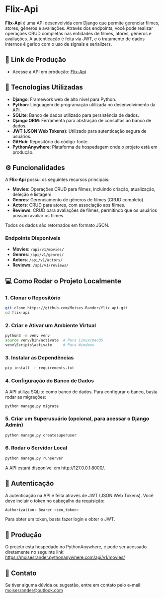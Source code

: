 # Flix-Api

**Flix-Api** é uma API desenvolvida com Django que permite gerenciar filmes, atores, gêneros e avaliações. Através dos endpoints, você pode realizar operações CRUD completas nas entidades de filmes, atores, gêneros e avaliações. A autenticação é feita via JWT, e o tratamento de dados internos é gerido com o uso de signals e serializers.

## 📌 Link de Produção

- Acesse a API em produção: [Flix-Api](https://moisesrander.pythonanywhere.com/api/v1/movies/)

## 🔧 Tecnologias Utilizadas

- **Django**: Framework web de alto nível para Python.
- **Python**: Linguagem de programação utilizada no desenvolvimento da API.
- **SQLite**: Banco de dados utilizado para persistência de dados.
- **Django ORM**: Ferramenta para abstração de consultas ao banco de dados.
- **JWT (JSON Web Tokens)**: Utilizado para autenticação segura de usuários.
- **GitHub**: Repositório do código-fonte.
- **PythonAnywhere**: Plataforma de hospedagem onde o projeto está em produção.

## ⚙️ Funcionalidades

A **Flix-Api** possui os seguintes recursos principais:

- **Movies**: Operações CRUD para filmes, incluindo criação, atualização, deleção e listagem.
- **Genres**: Gerenciamento de gêneros de filmes (CRUD completo).
- **Actors**: CRUD para atores, com associação aos filmes.
- **Reviews**: CRUD para avaliações de filmes, permitindo que os usuários possam avaliar os filmes.

Todos os dados são retornados em formato JSON.

### Endpoints Disponíveis

- **Movies**: `/api/v1/movies/`
- **Genres**: `/api/v1/genres/`
- **Actors**: `/api/v1/actors/`
- **Reviews**: `/api/v1/reviews/`

## 💻 Como Rodar o Projeto Localmente

### 1. Clonar o Repositório

```bash
git clone https://github.com/Moises-Rander/flix_api.git
cd flix-api
```
### 2.  Criar e Ativar um Ambiente Virtual

```bash
python3 -m venv venv
source venv/bin/activate  # Para Linux/macOS
venv\Scripts\activate     # Para Windows
```
### 3. Instalar as Dependências

```bash
pip install -r requirements.txt
```
### 4. Configuração do Banco de Dados

A API utiliza SQLite como banco de dados. Para configurar o banco, basta rodar as migrações:

```bash
python manage.py migrate
```
### 5. Criar um Superusuário (opcional, para acessar o Django Admin)

```bash
python manage.py createsuperuser
```
### 6. Rodar o Servidor Local

```bash
python manage.py runserver
```
A API estará disponível em http://127.0.0.1:8000/.

## 🔑 Autenticação
A autenticação na API é feita através de JWT (JSON Web Tokens). Você deve incluir o token no cabeçalho da requisição:

```bash
Authorization: Bearer <seu_token>
```
Para obter um token, basta fazer login e obter o JWT.

## 🚀 Produção
O projeto está hospedado no PythonAnywhere, e pode ser acessado diretamente no seguinte link:
https://moisesrander.pythonanywhere.com/api/v1/movies/

## 📧 Contato
Se tiver alguma dúvida ou sugestão, entre em contato pelo e-mail: moisesrander@outlook.com
